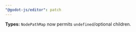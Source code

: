 ```yaml
---
"@godot-js/editor": patch
---
```


**Types:** `NodePathMap` now permits `undefined`/optional children.
